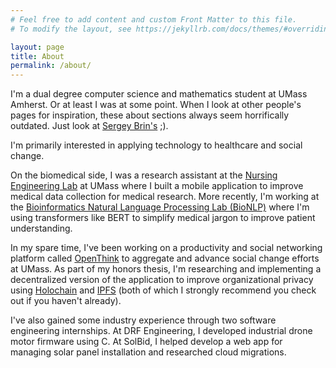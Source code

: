 ```yaml
---
# Feel free to add content and custom Front Matter to this file.
# To modify the layout, see https://jekyllrb.com/docs/themes/#overriding-theme-defaults

layout: page
title: About
permalink: /about/
---
```


I'm a dual degree computer science and mathematics student at UMass Amherst. Or at least I was at some point. When I look at other people's pages for inspiration, these about sections always seem horrifically outdated. Just look at [Sergey Brin's](http://infolab.stanford.edu/~sergey/resume.html) ;).  

I'm primarily interested in applying technology to healthcare and social change. 

On the biomedical side, I was a research assistant at the [Nursing Engineering Lab](https://people.umass.edu/ynoh/) at UMass where I built a mobile application to improve medical data collection for medical research. More recently, I'm working at the [Bioinformatics Natural Language Processing Lab (BioNLP)](https://bio-nlp.org/) where I'm using transformers like BERT to simplify medical jargon to improve patient understanding.

In my spare time, I've been working on a productivity and social networking platform called [OpenThink](https://www.openthink.org/) to aggregate and advance social change efforts at UMass. As part of my honors thesis, I'm researching and implementing a decentralized version of the application to improve organizational privacy using [Holochain](http://holochain.org/) and [IPFS](https://ipfs.io/) (both of which I strongly recommend you check out if you haven't already). 

I've also gained some industry experience through two software engineering internships. At DRF Engineering, I developed industrial drone motor firmware using C. At SolBid, I helped develop a web app for managing solar panel installation and researched cloud migrations.